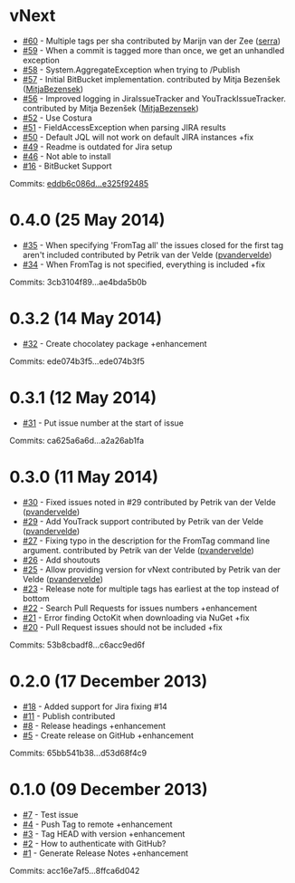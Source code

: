 # vNext

 - [#60](https://github.com/JakeGinnivan/GitReleaseNotes/pull/60) - Multiple tags per sha contributed by Marijn van der Zee ([serra](https://github.com/serra))
 - [#59](https://github.com/JakeGinnivan/GitReleaseNotes/issues/59) - When a commit is tagged more than once, we get an unhandled exception
 - [#58](https://github.com/JakeGinnivan/GitReleaseNotes/issues/58) - System.AggregateException when trying to /Publish
 - [#57](https://github.com/JakeGinnivan/GitReleaseNotes/pull/57) - Initial BitBucket implementation. contributed by Mitja Bezenšek ([MitjaBezensek](https://github.com/MitjaBezensek))
 - [#56](https://github.com/JakeGinnivan/GitReleaseNotes/pull/56) - Improved logging in JiraIssueTracker and YouTrackIssueTracker. contributed by Mitja Bezenšek ([MitjaBezensek](https://github.com/MitjaBezensek))
 - [#52](https://github.com/JakeGinnivan/GitReleaseNotes/issues/52) - Use Costura
 - [#51](https://github.com/JakeGinnivan/GitReleaseNotes/issues/51) - FieldAccessException when parsing JIRA results
 - [#50](https://github.com/JakeGinnivan/GitReleaseNotes/issues/50) - Default JQL will not work on default JIRA instances +fix
 - [#49](https://github.com/JakeGinnivan/GitReleaseNotes/issues/49) - Readme is outdated for Jira setup
 - [#46](https://github.com/JakeGinnivan/GitReleaseNotes/issues/46) - Not able to install
 - [#16](https://github.com/JakeGinnivan/GitReleaseNotes/issues/16) - BitBucket Support

Commits: [eddb6c086d...e325f92485](https://github.com/JakeGinnivan/GitReleaseNotes/compare/eddb6c086d...e325f92485)


# 0.4.0 (25 May 2014)

 - [#35](https://github.com/JakeGinnivan/GitReleaseNotes/pull/35) - When specifying 'FromTag all' the issues closed for the first tag aren't included contributed by Petrik van der Velde ([pvandervelde](https://github.com/pvandervelde))
 - [#34](https://github.com/JakeGinnivan/GitReleaseNotes/issues/34) - When FromTag is not specified, everything is included +fix

Commits: 3cb3104f89...ae4bda5b0b


# 0.3.2 (14 May 2014)

 - [#32](https://github.com/JakeGinnivan/GitReleaseNotes/issues/32) - Create chocolatey package +enhancement

Commits: ede074b3f5...ede074b3f5


# 0.3.1 (12 May 2014)

 - [#31](https://github.com/JakeGinnivan/GitReleaseNotes/issues/31) - Put issue number at the start of issue

Commits: ca625a6a6d...a2a26ab1fa


# 0.3.0 (11 May 2014)

 - [#30](https://github.com/JakeGinnivan/GitReleaseNotes/pull/30) - Fixed issues noted in #29 contributed by Petrik van der Velde ([pvandervelde](https://github.com/pvandervelde))
 - [#29](https://github.com/JakeGinnivan/GitReleaseNotes/pull/29) - Add YouTrack support contributed by Petrik van der Velde ([pvandervelde](https://github.com/pvandervelde))
 - [#27](https://github.com/JakeGinnivan/GitReleaseNotes/pull/27) - Fixing typo in the description for the FromTag command line argument. contributed by Petrik van der Velde ([pvandervelde](https://github.com/pvandervelde))
 - [#26](https://github.com/JakeGinnivan/GitReleaseNotes/issues/26) - Add shoutouts
 - [#25](https://github.com/JakeGinnivan/GitReleaseNotes/pull/25) - Allow providing version for vNext contributed by Petrik van der Velde ([pvandervelde](https://github.com/pvandervelde))
 - [#23](https://github.com/JakeGinnivan/GitReleaseNotes/issues/23) - Release note for multiple tags has earliest at the top instead of bottom
 - [#22](https://github.com/JakeGinnivan/GitReleaseNotes/issues/22) - Search Pull Requests for issues numbers +enhancement
 - [#21](https://github.com/JakeGinnivan/GitReleaseNotes/issues/21) - Error finding OctoKit when downloading via NuGet +fix
 - [#20](https://github.com/JakeGinnivan/GitReleaseNotes/issues/20) - Pull Request issues should not be included +fix

Commits: 53b8cbadf8...c6acc9ed6f


# 0.2.0 (17 December 2013)

 - [#18](https://github.com/JakeGinnivan/GitReleaseNotes/pull/18) - Added support for Jira fixing #14
 - [#11](https://github.com/JakeGinnivan/GitReleaseNotes/pull/11) - Publish contributed
 - [#8](https://github.com/JakeGinnivan/GitReleaseNotes/issues/8) - Release headings +enhancement
 - [#5](https://github.com/JakeGinnivan/GitReleaseNotes/issues/5) - Create release on GitHub +enhancement

Commits: 65bb541b38...d53d68f4c9


# 0.1.0 (09 December 2013)

 - [#7](https://github.com/JakeGinnivan/GitReleaseNotes/issues/7) - Test issue
 - [#4](https://github.com/JakeGinnivan/GitReleaseNotes/issues/4) - Push Tag to remote +enhancement
 - [#3](https://github.com/JakeGinnivan/GitReleaseNotes/issues/3) - Tag HEAD with version +enhancement
 - [#2](https://github.com/JakeGinnivan/GitReleaseNotes/issues/2) - How to authenticate with GitHub?
 - [#1](https://github.com/JakeGinnivan/GitReleaseNotes/issues/1) - Generate Release Notes +enhancement

Commits: acc16e7af5...8ffca6d042
